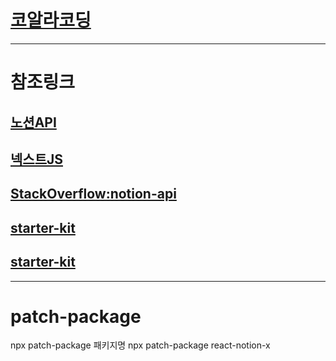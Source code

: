# [코알라코딩](https://coalalcoding.com)

---

# 참조링크
## [노션API](https://developers.notion.com/docs/getting-started)
## [넥스트JS](https://nextjs.org/docs)
## [StackOverflow:notion-api](https://stackoverflow.com/questions/tagged/notion-api)
## [starter-kit](https://github.com/transitive-bullshit/nextjs-notion-starter-kit)
## [starter-kit](https://github.com/2skydev/Notion-Next.js-blog-starter-kit)

---
# patch-package
npx patch-package 패키지명
npx patch-package react-notion-x